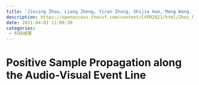 ```yaml
---
title: 'Jinxing Zhou, Liang Zheng, Yiran Zhong, Shijie Hao, Meng Wang. Positive sample propagation along the audio-visual event line[C]//Proceedings of the IEEE/CVF Conference on Computer Vision and Pattern Recognition. 2021: 8436-8444.'
description: https://openaccess.thecvf.com/content/CVPR2021/html/Zhou_Positive_Sample_Propagation_Along_the_Audio-Visual_Event_Line_CVPR_2021_paper.html
date: 2021-04-01 11:09:39
categories:
 - 科研成果
---
```

# Positive Sample Propagation along the Audio-Visual Event Line